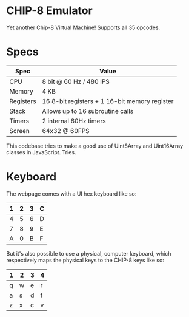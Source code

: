 # CHIP-8 Emulator

Yet another Chip-8 Virtual Machine! Supports all 35 opcodes.

# Specs

| Spec | Value |
|---|---|
| CPU | 8 bit @ 60 Hz / 480 IPS |
| Memory | 4 KB |
| Registers | 16 8-bit registers + 1 16-bit memory register |
| Stack | Allows up to 16 subroutine calls
| Timers | 2 internal 60Hz timers
| Screen | 64x32 @ 60FPS

This codebase tries to make a good use of Uint8Array and Uint16Array classes in JavaScript. Tries.

# Keyboard

The webpage comes with a UI hex keyboard like so:

| __1__ | __2__ | __3__ | __C__ |
|---|---|---|---|
| 4 | 5 | 6 | D |
| 7 | 8 | 9 | E |
| A | 0 | B | F |

But it's also possible to use a physical, computer keyboard, which respectively maps the physical keys to the CHIP-8 keys like so:

| 1 | 2 | 3 | 4 |
|---|---|---|---|
| q | w | e | r |
| a | s | d | f |
| z | x | c | v |

